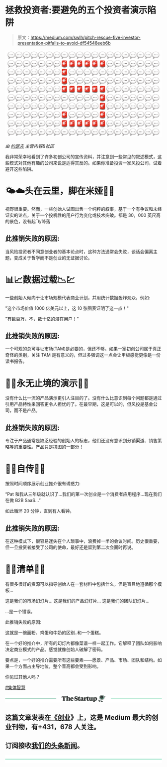 # 拯救投资者:要避免的五个投资者演示陷阱

> 原文：<https://medium.com/swlh/pitch-rescue-five-investor-presentation-pitfalls-to-avoid-df54548eeb6b>

![](img/4cf2386074aebf0ccfe84515c754f2a5.png)

*由* [*约瑟夫*](https://twitter.com/josephflaherty) *主管内容&社区*

我非常荣幸地看到了许多初创公司的宣传资料，并注意到一些常见的叙述模式，这些模式对其他有趣的公司来说是适得其反的。如果你准备投资一家风投公司，试着避开这些陷阱。

# 🌤️☁️头在云里，脚在米娅👞👟

视野很重要。然而，一些创始人试图出售一个纯粹的叙事，基于一个有争议和未经证实的论点，关于一个投机性的用户行为变化或技术突破。都是 30，000 英尺高的景色，没有起飞/降落

## 此推销失败的原因:

当风险投资者不同意创业者的基本论点时，这种方法通常会失败，谈话会偏离主题，变成关于哲学而不是创业的无证据讨论。

# 📊📈数据过载📉💹

一些创始人倾向于让市场规模代表商业计划，并用统计数据轰炸观众，例如:

"这个市场价值 1000 亿美元以上，这 10 张图表证明了这一点！"

"有数百万，不，数十亿的潜在用户！"

## 此推销失败的原因:

一个可观的总可寻址市场(TAM)是必要的，但还不够。如果一家初创公司属于真正奇怪的类别，关注 TAM 是有意义的，但过多强调这一点会让甲板感觉更像是一份读书报告。

# 👋👋永无止境的演示👋👋

没有什么比一流的产品演示更引人注目的了。没有什么比意识到每个问题都是通过引用产品特性来回答更令人担忧的了。在最早期，这是可以的，但风投是基金公司，而不是产品。

## 此推销失败的原因:

专注于产品通常是缺乏经验的创始人的标志，他们还没有意识到分销渠道、销售策略等的重要性。产品只是拼图的一部分！

# 🥚👶自传🤦👴

按照时间顺序展示创业推介很有诱惑力:

“Pat 和我从三年级就认识了…我们的第一次创业是一个消费者应用程序…现在我们在做 B2B SaaS…”

如此循环 20 分钟，直到有人看钟。

## 此推销失败的原因:

在这种模式下，很容易迷失在个人琐事中，浪费掉一半的会议时间。历史很重要，但一旦投资者接受了公司的使命，最好还是留到第二次会面时再说。

# 📝📝清单📝📝

有很多很好的资源可以指导创始人在一套材料中包括什么，但是盲目地遵循那个模板…

这是我们的市场幻灯片…
这是我们的产品幻灯片…
这是我们的团队幻灯片…

…是一个错误。

此推销失败的原因:

这就是一碗面粉、鸡蛋和牛奶的区别..和一个蛋糕。

在一个好的推介中，所有的幻灯片都像菜谱一样一起工作。它解释了团队如何影响决定商业模式的产品。感觉就像创始人破解了密码。

要点是，一个好的推介需要所有这些要素——愿景、产品、市场、团队和结构。如果一个方面占主导地位，整个音高都会受到影响。

你见过其他人吗？

[#集体智慧](https://twitter.com/search?l=&q=%23CollectiveWisdom%20from%3Afcollective%2C%20OR%20from%3Amicahjay1%2C%20OR%20from%3Aepaley%2C%20OR%20from%3Adafrankel%2C%20OR%20from%3Ajosephflaherty&src=typd&lang=en)

[![](img/308a8d84fb9b2fab43d66c117fcc4bb4.png)](https://medium.com/swlh)

## 这篇文章发表在[《创业](https://medium.com/swlh)》上，这是 Medium 最大的创业刊物，有+431，678 人关注。

## 订阅接收[我们的头条新闻](https://growthsupply.com/the-startup-newsletter/)。

[![](img/b0164736ea17a63403e660de5dedf91a.png)](https://medium.com/swlh)